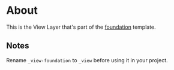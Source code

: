 # About

This is the View Layer that's part of the [foundation](https://github.com/robmllze/foundation) template.

## Notes

Rename `_view-foundation` to `_view` before using it in your project.
